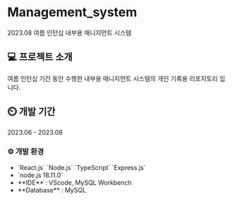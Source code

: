 # Management_system
2023.08 여름 인턴십 내부용 매니지먼트 시스템

## 💻 프로젝트 소개
여름 인턴십 기간 동안 수행한 내부용 매니지먼트 시스템의 개인 기록용 리포지토리 입니다.

## ⏲️ 개발 기간
2023.06 - 2023.08

### ⚙️ 개발 환경
<ul>
  <li>`React.js` `Node.js` `TypeScript` `Express.js`</li>
  <li>`node.js 18.11.0`</li>
  <li>**IDE** : VScode, MySQL Workbench</li>
  <li>**Database** : MySQL</li>
</ul>




